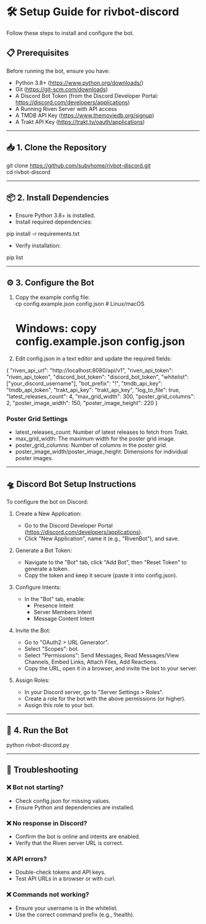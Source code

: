 # 🛠 Setup Guide for rivbot-discord  

Follow these steps to install and configure the bot.  

## 📋 Prerequisites  

Before running the bot, ensure you have:  

- Python 3.8+ (https://www.python.org/downloads/)  
- Git (https://git-scm.com/downloads)  
- A Discord Bot Token (from the Discord Developer Portal: https://discord.com/developers/applications)  
- A Running Riven Server with API access  
- A TMDB API Key (https://www.themoviedb.org/signup)  
- A Trakt API Key (https://trakt.tv/oauth/applications)  

---

## 📥 1. Clone the Repository  

git clone https://github.com/subvhome/rivbot-discord.git  
cd rivbot-discord  

---

## 📦 2. Install Dependencies  

- Ensure Python 3.8+ is installed.  
- Install required dependencies:  

pip install -r requirements.txt  

- Verify installation:  

pip list  

---

## ⚙️ 3. Configure the Bot  

1. Copy the example config file:  
   cp config.example.json config.json  # Linux/macOS  
   # Windows: copy config.example.json config.json  

2. Edit config.json in a text editor and update the required fields:  

{
    "riven_api_url": "http://localhost:8080/api/v1",
    "riven_api_token": "riven_api_token",
    "discord_bot_token": "discord_bot_token",
    "whitelist": ["your_discord_username"],
    "bot_prefix": "!",
    "tmdb_api_key": "tmdb_api_token",
    "trakt_api_key": "trakt_api_key",
    "log_to_file": true,
    "latest_releases_count": 4,
    "max_grid_width": 300,
    "poster_grid_columns": 2,
    "poster_image_width": 150,
    "poster_image_height": 220
}

### Poster Grid Settings  
- latest_releases_count: Number of latest releases to fetch from Trakt.  
- max_grid_width: The maximum width for the poster grid image.  
- poster_grid_columns: Number of columns in the poster grid.  
- poster_image_width/poster_image_height: Dimensions for individual poster images.  

---

## 🛸 Discord Bot Setup Instructions  

To configure the bot on Discord:  

1. Create a New Application:  
   - Go to the Discord Developer Portal (https://discord.com/developers/applications).  
   - Click "New Application", name it (e.g., "RivenBot"), and save.  

2. Generate a Bot Token:  
   - Navigate to the "Bot" tab, click "Add Bot", then "Reset Token" to generate a token.  
   - Copy the token and keep it secure (paste it into config.json).  

3. Configure Intents:  
   - In the "Bot" tab, enable:  
     - Presence Intent  
     - Server Members Intent  
     - Message Content Intent  

4. Invite the Bot:  
   - Go to "OAuth2 > URL Generator".  
   - Select "Scopes": bot.  
   - Select "Permissions": Send Messages, Read Messages/View Channels, Embed Links, Attach Files, Add Reactions.  
   - Copy the URL, open it in a browser, and invite the bot to your server.  

5. Assign Roles:  
   - In your Discord server, go to "Server Settings > Roles".  
   - Create a role for the bot with the above permissions (or higher).  
   - Assign this role to your bot.  

---

## 🚀 4. Run the Bot  

python rivbot-discord.py  

---

## 🔧 Troubleshooting  

### ❌ Bot not starting?  
- Check config.json for missing values.  
- Ensure Python and dependencies are installed.  

### ❌ No response in Discord?  
- Confirm the bot is online and intents are enabled.  
- Verify that the Riven server URL is correct.  

### ❌ API errors?  
- Double-check tokens and API keys.  
- Test API URLs in a browser or with curl.  

### ❌ Commands not working?  
- Ensure your username is in the whitelist.  
- Use the correct command prefix (e.g., !health).  
